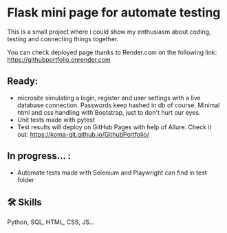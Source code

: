 
# Flask mini page for automate testing

This is a small project where i could show my enthusiasm about coding, testing and connecting things together.

You can check deployed page thanks to Render.com on the following link:
https://githubportfolio.onrender.com

## Ready:
- microsite simulating a login, register and user settings with a live database connection. Passwords keep hashed in db of course. Minimal html and css handling with Bootstrap, just to don't hurt our eyes.
- Unit tests made with pytest
- Test results will deploy on GitHub Pages with help of Allure. Check it out: https://koma-git.github.io/GithubPortfolio/


## In progress... :
- Automate tests made with Selenium and Playwright can find in test folder


## 🛠 Skills
Python, SQL, HTML, CSS, JS...
